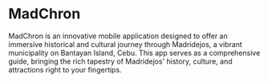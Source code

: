 # MadChron
MadChron is an innovative mobile application designed to offer an immersive historical and cultural journey through Madridejos, a vibrant municipality on Bantayan Island, Cebu. This app serves as a comprehensive guide, bringing the rich tapestry of Madridejos' history, culture, and attractions right to your fingertips.
